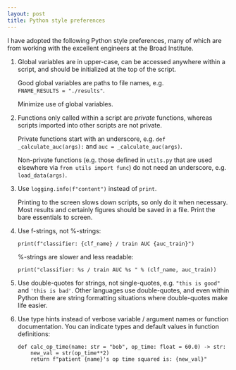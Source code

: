 ```yaml
---
layout: post
title: Python style preferences
---
```


I have adopted the following Python style preferences, many of which are from working with the excellent engineers at the Broad Institute.  

1. Global variables are in upper-case, can be accessed anywhere within a script, and should be initialized at the top of the script.  
  
    Good global variables are paths to file names, e.g.  
    `FNAME_RESULTS = "./results"`.

    Minimize use of global variables.

2. Functions only called within a script are *private* functions, whereas scripts imported into other scripts are not private.  

    Private functions start with an underscore, e.g. `def _calculate_auc(args):` and `auc = _calculate_auc(args)`.  

    Non-private functions (e.g. those defined in `utils.py` that are used elsewhere via `from utils import func`) do not need an underscore, e.g. `load_data(args)`.

3. Use `logging.info(f"content")` instead of `print`.  

    Printing to the screen slows down scripts, so only do it when necessary. Most results and certainly figures should be saved in a file. Print the bare essentials to screen.  

4. Use f-strings, not %-strings:  

    ```
    print(f"classifier: {clf_name} / train AUC {auc_train}")
    ```

    %-strings are slower and less readable:  
    ```
    print("classifier: %s / train AUC %s " % (clf_name, auc_train))
    ```
    
4. Use double-quotes for strings, not single-quotes, e.g. `"this is good"` and `'this is bad'`. Other languages use double-quotes, and even within Python there are string formatting situations where double-quotes make life easier.  

5. Use type hints instead of verbose variable / argument names or function documentation. You can indicate types and default values in function definitions:  

    ```
    def calc_op_time(name: str = "bob", op_time: float = 60.0) -> str:
        new_val = str(op_time**2)
        return f"patient {name}'s op time squared is: {new_val}"
    ```